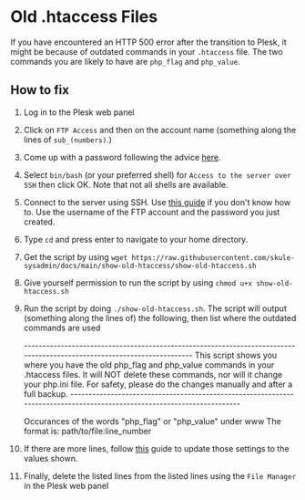 # Old .htaccess Files

If you have encountered an HTTP 500 error after the transition to Plesk, it might be because of outdated commands in your `.htaccess` file. The two commands you are likely to have are `php_flag` and `php_value`.

## How to fix

1. Log in to the Plesk web panel
2. Click on `FTP Access` and then on the account name (something along the lines of `sub_(numbers)`.)
3. Come up with a password following the advice [here](https://xkcd.com/936/).
4. Select `bin/bash` (or your preferred shell) for `Access to the server over SSH` then click OK. Note that not all shells are available.
5. Connect to the server using SSH. Use [this guide](https://support.plesk.com/hc/en-us/articles/115000172834-How-to-connect-to-a-Plesk-server-via-SSH-with-available-server-s-credentials) if you don't know how to. Use the username of the FTP account and the password you just created.
6. Type `cd` and press enter to navigate to your home directory.
7. Get the script by using `wget https://raw.githubusercontent.com/skule-sysadmin/docs/main/show-old-htaccess/show-old-htaccess.sh`
8. Give yourself permission to run the script by using `chmod u+x show-old-htaccess.sh`
9. Run the script by doing `./show-old-htaccess.sh`. The script will output (something along the lines of) the following, then list where the outdated commands are used

     \------------------------------------------------------------------------------------------------------------------------
     This script shows you where you have the old php_flag and php_value commands in your .htaccess files.
     It will NOT delete these commands, nor will it change your php.ini file.
     For safety, please do the changes manually and after a full backup.
     \------------------------------------------------------------------------------------------------------------------------


     Occurances of the words "php_flag" or "php_value" under www
     The format is:
     path/to/file:line_number <line>

10. If there are more lines, follow [this](https://support.plesk.com/hc/en-us/articles/115001152233-How-to-customize-PHP-settings-in-Plesk) guide to update those settings to the values shown.
11. Finally, delete the listed lines from the listed lines using the `File Manager` in the Plesk web panel
